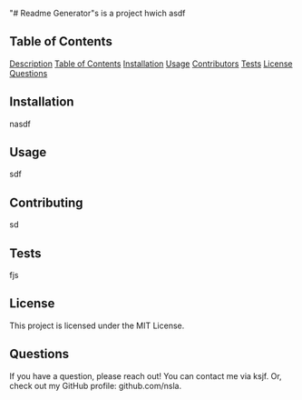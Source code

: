 "# Readme Generator"s is a project hwich asdf

## Table of Contents

[Description](#description)
[Table of Contents](#table-of-contents)
[Installation](#installation)
[Usage](#usage)
[Contributors](#contributors)
[Tests](#tests)
[License](#license)
[Questions](#questions)

## Installation
nasdf

## Usage
sdf

## Contributing
sd

## Tests
fjs

## License
This project is licensed under the MIT License.

## Questions
If you have a question, please reach out! You can contact me via ksjf. Or, check out my GitHub profile: github.com/nsla.